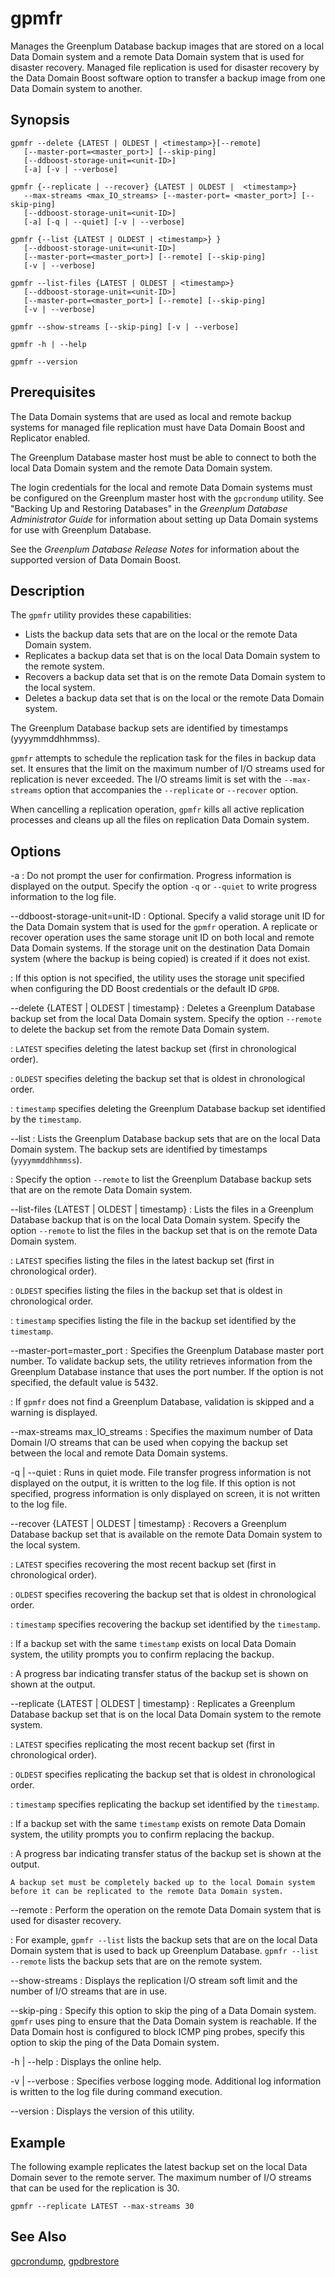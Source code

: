 # gpmfr 

Manages the Greenplum Database backup images that are stored on a local Data Domain system and a remote Data Domain system that is used for disaster recovery. Managed file replication is used for disaster recovery by the Data Domain Boost software option to transfer a backup image from one Data Domain system to another.

## Synopsis 

```
gpmfr --delete {LATEST | OLDEST | <timestamp>}[--remote]
   [--master-port=<master_port>] [--skip-ping]
   [--ddboost-storage-unit=<unit-ID>]
   [-a] [-v | --verbose]

gpmfr {--replicate | --recover} {LATEST | OLDEST |  <timestamp>}
   --max-streams <max_IO_streams> [--master-port= <master_port>] [--skip-ping]
   [--ddboost-storage-unit=<unit-ID>]
   [-a] [-q | --quiet] [-v | --verbose]

gpmfr {--list {LATEST | OLDEST | <timestamp>} }
   [--ddboost-storage-unit=<unit-ID>]
   [--master-port=<master_port>] [--remote] [--skip-ping]
   [-v | --verbose]

gpmfr --list-files {LATEST | OLDEST | <timestamp>}
   [--ddboost-storage-unit=<unit-ID>]
   [--master-port=<master_port>] [--remote] [--skip-ping]
   [-v | --verbose]

gpmfr --show-streams [--skip-ping] [-v | --verbose]

gpmfr -h | --help

gpmfr --version
```

## Prerequisites 

The Data Domain systems that are used as local and remote backup systems for managed file replication must have Data Domain Boost and Replicator enabled.

The Greenplum Database master host must be able to connect to both the local Data Domain system and the remote Data Domain system.

The login credentials for the local and remote Data Domain systems must be configured on the Greenplum master host with the `gpcrondump` utility. See "Backing Up and Restoring Databases" in the *Greenplum Database Administrator Guide* for information about setting up Data Domain systems for use with Greenplum Database.

See the *Greenplum Database Release Notes* for information about the supported version of Data Domain Boost.

## Description 

The `gpmfr` utility provides these capabilities:

-   Lists the backup data sets that are on the local or the remote Data Domain system.
-   Replicates a backup data set that is on the local Data Domain system to the remote system.
-   Recovers a backup data set that is on the remote Data Domain system to the local system.
-   Deletes a backup data set that is on the local or the remote Data Domain system.

The Greenplum Database backup sets are identified by timestamps \(yyyymmddhhmmss\).

`gpmfr` attempts to schedule the replication task for the files in backup data set. It ensures that the limit on the maximum number of I/O streams used for replication is never exceeded. The I/O streams limit is set with the `--max-streams` option that accompanies the `--replicate` or `--recover` option.

When cancelling a replication operation, `gpmfr` kills all active replication processes and cleans up all the files on replication Data Domain system.

## Options 

-a
:   Do not prompt the user for confirmation. Progress information is displayed on the output. Specify the option `-q` or `--quiet` to write progress information to the log file.

--ddboost-storage-unit=unit-ID
:   Optional. Specify a valid storage unit ID for the Data Domain system that is used for the `gpmfr` operation. A replicate or recover operation uses the same storage unit ID on both local and remote Data Domain systems. If the storage unit on the destination Data Domain system \(where the backup is being copied\) is created if it does not exist.

:   If this option is not specified, the utility uses the storage unit specified when configuring the DD Boost credentials or the default ID `GPDB`.

--delete \{LATEST \| OLDEST \| timestamp\}
:   Deletes a Greenplum Database backup set from the local Data Domain system. Specify the option `--remote` to delete the backup set from the remote Data Domain system.

:   `LATEST` specifies deleting the latest backup set \(first in chronological order\).

:   `OLDEST` specifies deleting the backup set that is oldest in chronological order.

:   `timestamp` specifies deleting the Greenplum Database backup set identified by the `timestamp`.

--list
:   Lists the Greenplum Database backup sets that are on the local Data Domain system. The backup sets are identified by timestamps \(`yyyymmddhhmmss`\).

:   Specify the option `--remote` to list the Greenplum Database backup sets that are on the remote Data Domain system.

--list-files \{LATEST \| OLDEST \| timestamp\}
:   Lists the files in a Greenplum Database backup that is on the local Data Domain system. Specify the option `--remote` to list the files in the backup set that is on the remote Data Domain system.

:   `LATEST` specifies listing the files in the latest backup set \(first in chronological order\).

:   `OLDEST` specifies listing the files in the backup set that is oldest in chronological order.

:   `timestamp` specifies listing the file in the backup set identified by the `timestamp`.

--master-port=master\_port
:   Specifies the Greenplum Database master port number. To validate backup sets, the utility retrieves information from the Greenplum Database instance that uses the port number. If the option is not specified, the default value is 5432.

:   If `gpmfr` does not find a Greenplum Database, validation is skipped and a warning is displayed.

--max-streams max\_IO\_streams
:   Specifies the maximum number of Data Domain I/O streams that can be used when copying the backup set between the local and remote Data Domain systems.

-q \| --quiet
:   Runs in quiet mode. File transfer progress information is not displayed on the output, it is written to the log file. If this option is not specified, progress information is only displayed on screen, it is not written to the log file.

--recover \{LATEST \| OLDEST \| timestamp\}
:   Recovers a Greenplum Database backup set that is available on the remote Data Domain system to the local system.

:   `LATEST` specifies recovering the most recent backup set \(first in chronological order\).

:   `OLDEST` specifies recovering the backup set that is oldest in chronological order.

:   `timestamp` specifies recovering the backup set identified by the `timestamp`.

:   If a backup set with the same `timestamp` exists on local Data Domain system, the utility prompts you to confirm replacing the backup.

:   A progress bar indicating transfer status of the backup set is shown on shown at the output.

--replicate \{LATEST \| OLDEST \| timestamp\}
:   Replicates a Greenplum Database backup set that is on the local Data Domain system to the remote system.

:   `LATEST` specifies replicating the most recent backup set \(first in chronological order\).

:   `OLDEST` specifies replicating the backup set that is oldest in chronological order.

:   `timestamp` specifies replicating the backup set identified by the `timestamp`.

:   If a backup set with the same `timestamp` exists on remote Data Domain system, the utility prompts you to confirm replacing the backup.

:   A progress bar indicating transfer status of the backup set is shown at the output.

    A backup set must be completely backed up to the local Domain system before it can be replicated to the remote Data Domain system.

--remote
:   Perform the operation on the remote Data Domain system that is used for disaster recovery.

:   For example, `gpmfr --list` lists the backup sets that are on the local Data Domain system that is used to back up Greenplum Database. `gpmfr --list --remote` lists the backup sets that are on the remote system.

--show-streams
:   Displays the replication I/O stream soft limit and the number of I/O streams that are in use.

--skip-ping
:   Specify this option to skip the ping of a Data Domain system. `gpmfr` uses ping to ensure that the Data Domain system is reachable. If the Data Domain host is configured to block ICMP ping probes, specify this option to skip the ping of the Data Domain system.

-h \| --help
:   Displays the online help.

-v \| --verbose
:   Specifies verbose logging mode. Additional log information is written to the log file during command execution.

--version
:   Displays the version of this utility.

## Example 

The following example replicates the latest backup set on the local Data Domain sever to the remote server. The maximum number of I/O streams that can be used for the replication is 30.

```
gpmfr --replicate LATEST --max-streams 30
```

## See Also 

[gpcrondump](gpcrondump.html), [gpdbrestore](gpdbrestore.html)

